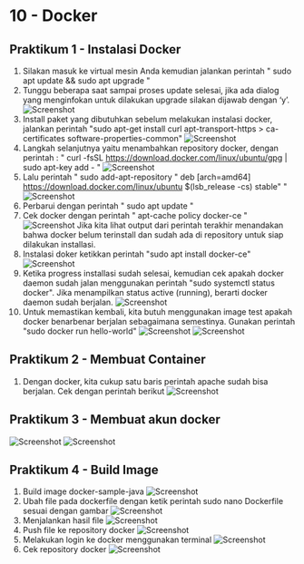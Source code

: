 # 10 - Docker

## Praktikum 1 - Instalasi Docker
1. Silakan masuk ke virtual mesin Anda kemudian jalankan perintah " sudo apt update && sudo apt upgrade "
2. Tunggu beberapa saat sampai proses update selesai, jika ada dialog yang menginfokan untuk dilakukan upgrade silakan dijawab dengan ‘y’.
![Screenshot](img/upgrade.png)
3. Install paket yang dibutuhkan sebelum melakukan instalasi docker, jalankan perintah "sudo apt-get install curl apt-transport-https \> ca-certificates software-properties-common"
![Screenshot](img/instal_curl.png)
4. Langkah selanjutnya yaitu menambahkan repository docker, dengan perintah : " curl -fsSL https://download.docker.com/linux/ubuntu/gpg | sudo apt-key add - "
![Screenshot](img/add_repo.png)
5. Lalu perintah " sudo add-apt-repository " deb [arch=amd64] https://download.docker.com/linux/ubuntu  $(lsb_release -cs)  stable" "
![Screenshot](img/download_docker.png)
6. Perbarui dengan perintah " sudo apt update "
7. Cek docker dengan perintah " apt-cache policy docker-ce "
![Screenshot](img/cache_policy.png)
Jika kita lihat output dari perintah terakhir menandakan bahwa docker belum terinstall dan sudah ada di repository untuk siap dilakukan installasi.
8. Instalasi doker ketikkan perintah "sudo apt install docker-ce"
![Screenshot](img/instal_docker.png)
9. Ketika progress installasi sudah selesai, kemudian cek apakah docker daemon sudah jalan menggunakan perintah "sudo systemctl status docker". Jika menampilkan status active (running), berarti docker daemon sudah berjalan.
![Screenshot](img/status_docker.png)
11. Untuk memastikan kembali, kita butuh menggunakan image test apakah docker benarbenar berjalan sebagaimana semestinya. Gunakan perintah "sudo docker run hello-world"
![Screenshot](img/run_hello.png)
![Screenshot](img/images.png)

## Praktikum 2 - Membuat Container
1. Dengan docker, kita cukup satu baris perintah apache sudah bisa berjalan. Cek dengan perintah berikut
![Screenshot](img/container.png)

## Praktikum 3 - Membuat akun docker
![Screenshot](img/akun_docker.png)
![Screenshot](img/akun1.png)

## Praktikum 4 - Build Image
1. Build image docker-sample-java
![Screenshot](img/build_image.png)
2. Ubah file pada dockerfile dengan ketik perintah sudo nano Dockerfile sesuai dengan gambar
![Screenshot](img/ganti_file.png)
3.  Menjalankan hasil file
![Screenshot](img/run.png)
4. Push file ke repository docker
![Screenshot](img/push.png)
5. Melakukan login ke docker menggunakan terminal
![Screenshot](img/login_docker.png)
6. Cek repository docker
![Screenshot](img/cek_repo.png)